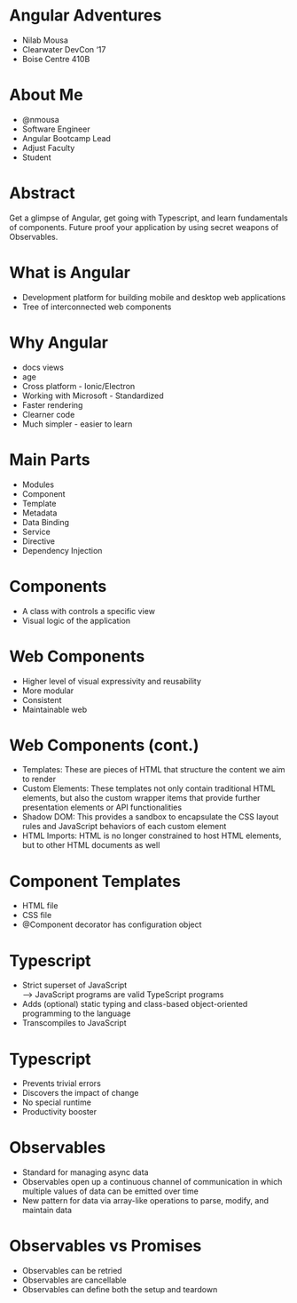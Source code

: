 # Angular Adventures
* Nilab Mousa
* Clearwater DevCon ‘17
* Boise Centre 410B

# About Me
* @nmousa
* Software Engineer
* Angular Bootcamp Lead
* Adjust Faculty 
* Student

# Abstract
Get a glimpse of Angular, get going with Typescript, and learn fundamentals of components. Future proof your application by using secret weapons of Observables.

# What is Angular 
* Development platform for building mobile and desktop web applications
* Tree of interconnected web components 

# Why Angular 
* docs views
* age
* Cross platform - Ionic/Electron
* Working with Microsoft - Standardized 
* Faster rendering 
* Clearner code
* Much simpler - easier to learn

# Main Parts 
* Modules 
* Component
* Template
* Metadata
* Data Binding
* Service
* Directive
* Dependency Injection

# Components 
* A class with controls a specific view 
* Visual logic of the application 

# Web Components 
* Higher level of visual expressivity and reusability  
* More modular
* Consistent
* Maintainable web

# Web Components (cont.)
* Templates: These are pieces of HTML that structure the content we aim to render  
* Custom Elements: These templates not only contain traditional HTML  
elements, but also the custom wrapper items that provide further presentation elements or API functionalities  
* Shadow DOM: This provides a sandbox to encapsulate the CSS layout rules and JavaScript behaviors of each custom element  
* HTML Imports: HTML is no longer constrained to host HTML elements, but to other HTML documents as well  

# Component Templates
* HTML file
* CSS file
* @Component decorator has configuration object 

# Typescript
* Strict superset of JavaScript  
--> JavaScript programs are valid TypeScript programs 
* Adds (optional) static typing and class-based object-oriented programming to the language 
* Transcompiles to JavaScript 

# Typescript
* Prevents trivial errors
* Discovers the impact of change
* No special runtime
* Productivity booster

# Observables 
* Standard for managing async data 
* Observables open up a continuous channel of communication in which multiple values of data can be emitted over time
* New pattern for data via array-like operations to parse, modify, and maintain data

# Observables vs Promises 
* Observables can be retried
* Observables are cancellable
* Observables can define both the setup and teardown



